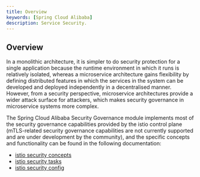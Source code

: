 ```yaml
---
title: Overview
keywords: [Spring Cloud Alibaba]
description: Service Security.
---
```


## Overview

In a monolithic architecture, it is simpler to do security protection for a single application because the runtime environment in which it runs is relatively isolated, whereas a microservice architecture gains flexibility by defining distributed features in which the services in the system can be developed and deployed independently in a decentralised manner. However, from a security perspective, microservice architectures provide a wider attack surface for attackers, which makes security governance in microservice systems more complex.

The Spring Cloud Alibaba Security Governance module implements most of the security governance capabilities provided by the istio control plane (mTLS-related security governance capabilities are not currently supported and are under development by the community), and the specific concepts and functionality can be found in the following documentation:

- [istio security concepts](https://istio.io/latest/docs/concepts/security/)
- [istio security tasks](https://istio.io/latest/docs/tasks/security/)
- [istio security config](https://istio.io/latest/docs/reference/config/security/)
